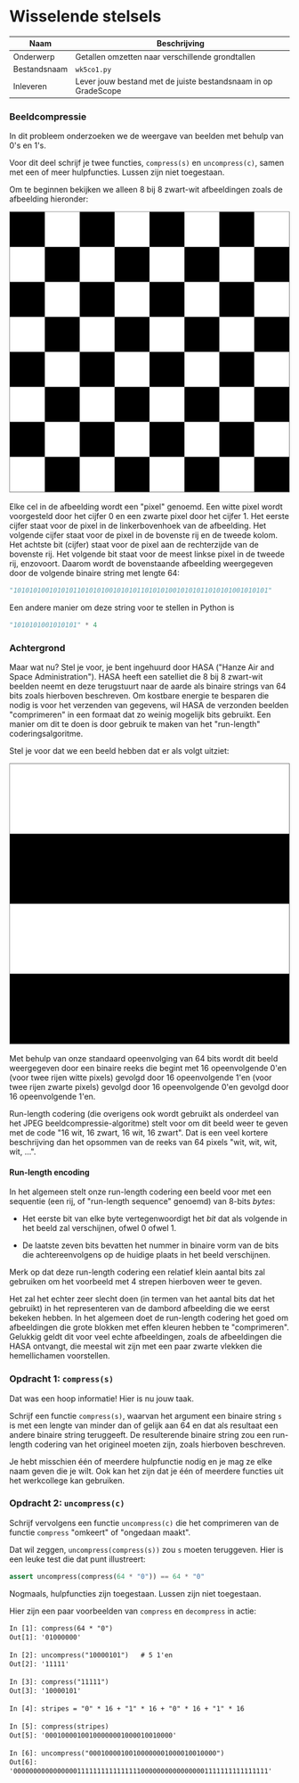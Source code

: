 # Wisselende stelsels

| Naam         | Beschrijving                                                   |
|--------------|----------------------------------------------------------------|
| Onderwerp    | Getallen omzetten naar verschillende grondtallen               |
| Bestandsnaam | `wk5co1.py`                                                    |
| Inleveren    | Lever jouw bestand met de juiste bestandsnaam in op GradeScope |


### Beeldcompressie

In dit probleem onderzoeken we de weergave van beelden met behulp van 0's en 1's.

Voor dit deel schrijf je twee functies, `compress(s)` en `uncompress(c)`, samen met een of meer hulpfuncties. Lussen zijn niet toegestaan. 

Om te beginnen bekijken we alleen 8 bij 8 zwart-wit afbeeldingen zoals de afbeelding hieronder:

![Dambord](images/wisselende_stelsels/pattern_1.png)

Elke cel in de afbeelding wordt een "pixel" genoemd. Een witte pixel wordt voorgesteld door het cijfer 0 en een zwarte pixel door het cijfer 1. Het eerste cijfer staat voor de pixel in de linkerbovenhoek van de afbeelding. Het volgende cijfer staat voor de pixel in de bovenste rij en de tweede kolom. Het achtste bit (cijfer) staat voor de pixel aan de rechterzijde van de bovenste rij. Het volgende bit staat voor de meest linkse pixel in de tweede rij, enzovoort. Daarom wordt de bovenstaande afbeelding weergegeven door de volgende binaire string met lengte 64:

```python
"1010101001010101101010100101010110101010010101011010101001010101"
```

Een andere manier om deze string voor te stellen in Python is

```python
"1010101001010101" * 4
```

### Achtergrond

Maar wat nu? Stel je voor, je bent ingehuurd door HASA ("Hanze Air and Space Administration"). HASA heeft een satelliet die 8 bij 8 zwart-wit beelden neemt en deze terugstuurt naar de aarde als binaire strings van 64 bits zoals hierboven beschreven. Om kostbare energie te besparen die nodig is voor het verzenden van gegevens, wil HASA de verzonden beelden "comprimeren" in een formaat dat zo weinig mogelijk bits gebruikt. Een manier om dit te doen is door gebruik te maken van het "run-length" coderingsalgoritme.

Stel je voor dat we een beeld hebben dat er als volgt uitziet:

![Strepen](images/wisselende_stelsels/pattern_5.png)

Met behulp van onze standaard opeenvolging van 64 bits wordt dit beeld weergegeven door een binaire reeks die begint met 16 opeenvolgende 0'en (voor twee rijen witte pixels) gevolgd door 16 opeenvolgende 1'en (voor twee rijen zwarte pixels) gevolgd door 16 opeenvolgende 0'en gevolgd door 16 opeenvolgende 1'en.

Run-length codering (die overigens ook wordt gebruikt als onderdeel van het JPEG beeldcompressie-algoritme) stelt voor om dit beeld weer te geven met de code "16 wit, 16 zwart, 16 wit, 16 zwart". Dat is een veel kortere beschrijving dan het opsommen van de reeks van 64 pixels "wit, wit, wit, wit, ...".

#### Run-length encoding

In het algemeen stelt onze run-length codering een beeld voor met een sequentie (een rij, of "run-length sequence" genoemd) van 8-bits *bytes*:

-   Het eerste bit van elke byte vertegenwoordigt het *bit* dat als volgende in het beeld zal verschijnen, ofwel 0 ofwel 1.

-   De laatste zeven bits bevatten het nummer in binaire vorm van de bits die achtereenvolgens op de huidige plaats in het beeld verschijnen.

Merk op dat deze run-length codering een relatief klein aantal bits zal gebruiken om het voorbeeld met 4 strepen hierboven weer te geven.

Het zal het echter zeer slecht doen (in termen van het aantal bits dat het gebruikt) in het representeren van de dambord afbeelding die we eerst bekeken hebben. In het algemeen doet de run-length codering het goed om afbeeldingen die grote blokken met effen kleuren hebben te "comprimeren". Gelukkig geldt dit voor veel echte afbeeldingen, zoals de afbeeldingen die HASA ontvangt, die meestal wit zijn met een paar zwarte vlekken die hemellichamen voorstellen.

### Opdracht 1: `compress(s)`

Dat was een hoop informatie! Hier is nu jouw taak.

Schrijf een functie `compress(s)`, waarvan het argument een binaire string `s` is met een lengte van minder dan of gelijk aan 64 en dat als resultaat een andere binaire string teruggeeft. De resulterende binaire string zou een run-length codering van het origineel moeten zijn, zoals hierboven beschreven.

Je hebt misschien één of meerdere hulpfunctie nodig en je mag ze elke naam geven die je wilt. Ook kan het zijn dat je één of meerdere functies uit het werkcollege kan gebruiken. 

### Opdracht 2: `uncompress(c)`

Schrijf vervolgens een functie `uncompress(c)` die het comprimeren van de functie `compress` "omkeert" of "ongedaan maakt".

Dat wil zeggen, `uncompress(compress(s))` zou `s` moeten teruggeven. Hier is een leuke test die dat punt illustreert:

```python
assert uncompress(compress(64 * "0")) == 64 * "0"
```

Nogmaals, hulpfuncties zijn toegestaan. Lussen zijn niet toegestaan. 

Hier zijn een paar voorbeelden van `compress` en `decompress` in actie:

```ipython
In [1]: compress(64 * "0")
Out[1]: '01000000'

In [2]: uncompress("10000101")   # 5 1'en
Out[2]: '11111'

In [3]: compress("11111")
Out[3]: '10000101'

In [4]: stripes = "0" * 16 + "1" * 16 + "0" * 16 + "1" * 16

In [5]: compress(stripes)
Out[5]: '00010000100100000001000010010000'

In [6]: uncompress("00010000100100000001000010010000")
Out[6]: '0000000000000000111111111111111100000000000000001111111111111111'
```
